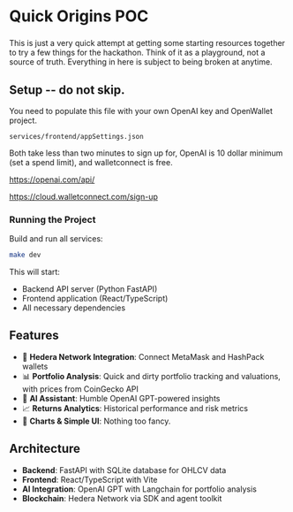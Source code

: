 # Quick Origins POC

###
This is just a very quick attempt at getting some starting resources together to try a few things for the hackathon. Think of it as a playground, not a source of truth. Everything in here is subject to being broken at anytime. 

## Setup -- do not skip.

You need to populate this file with your own OpenAI key and OpenWallet project.

`services/frontend/appSettings.json`

Both take less than two minutes to sign up for, OpenAI is 10 dollar minimum (set a spend limit), and walletconnect is free.

https://openai.com/api/ 
 
https://cloud.walletconnect.com/sign-up  


### Running the Project

Build and run all services:

```bash
make dev
```

This will start:
- Backend API server (Python FastAPI)
- Frontend application (React/TypeScript)
- All necessary dependencies

## Features

- 🔗 **Hedera Network Integration**: Connect MetaMask and HashPack wallets
- 📊 **Portfolio Analysis**: Quick and dirty portfolio tracking and valuations, with prices from CoinGecko API
- 🤖 **AI Assistant**: Humble OpenAI GPT-powered insights
- 📈 **Returns Analytics**: Historical performance and risk metrics
- 🎨 **Charts & Simple UI**: Nothing too fancy.

## Architecture

- **Backend**: FastAPI with SQLite database for OHLCV data
- **Frontend**: React/TypeScript with Vite
- **AI Integration**: OpenAI GPT with Langchain for portfolio analysis
- **Blockchain**: Hedera Network via SDK and agent toolkit 
